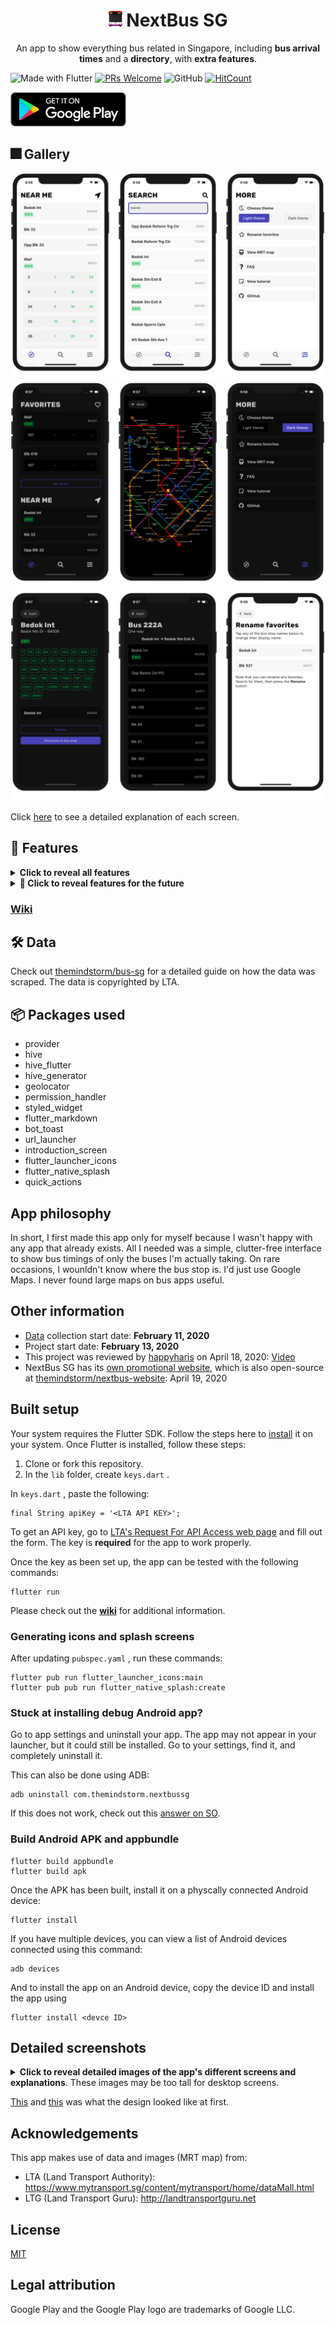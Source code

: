 <h1 align="center"> <img height='25' alt='icon' src='./icons/icon-android.png'/>  NextBus SG</h1><p align="center">An app to show everything bus related in Singapore, including <b>bus arrival times</b> and a <b>directory</b>, with <b>extra features</b>.</p>

![Made with Flutter](https://img.shields.io/badge/Made%20With-Flutter-blue?style=flat-square)
[![PRs Welcome](https://img.shields.io/badge/PRs-welcome-brightgreen.svg?style=flat-square)](http://makeapullrequest.com)
![GitHub](https://img.shields.io/github/license/themindstorm/NextBusSg?style=flat-square)
[![HitCount](http://hits.dwyl.com/themindstorm/NextBusSG.svg)](http://hits.dwyl.com/themindstorm/NextBusSG) 

<a href='https://play.google.com/store/apps/details?id=com.themindstorm.nextbussg&pcampaignid=pcampaignidMKT-Other-global-all-co-prtnr-py-PartBadge-Mar2515-1'><img height="55" alt='Get it on Google Play' src='./readme-images/badges/google_play.png'/></a>
## 🎆 Gallery
![light mode](./readme-images/gallery/1.png)
![dark mode](./readme-images/gallery/2.png)
![other screens](./readme-images/gallery/3.png)

Click [here](https://github.com/themindstorm/NextBusSG#detailed-screenshots) to see a detailed explanation of each screen.

## 🚀 Features

<details>
<summary>
<b>Click to reveal all features</b>
</summary>

- [x] Show the arrival times of buses at stops near the user
  - [x] Show a list of buses not currently in serivce
  - [x] Show if a bus stop is also an MRT station in the search page
  - [x] Show which all bus stops around the user are also MRT stations (~~needs help~~) ([#2](https://github.com/themindstorm/NextBusSG/issues/2))
  - [x] Show the load of buses (green for not crowded ... )
  - [ ] Show timings for college buses (NUS, NTU, SUTD, ... ), although still need to collect data for these (check out [this](https://github.com/themindstorm/singapore-bus) repository for updates)
- [x] Ability to save buses at a particular stop as a favorite
  - [x] Confirm user's action of adding/removing from favorites using bottom sheets
    - [ ] Display a toast when a favorite has been added/removed to notfy the user of their actions
  - [x] Automatically show the arrival time of favorite buses at stops (if user is at stop)
  - [x] Add ability to view all favorites in a ~~popup~~ page
  - [x] Show message prompting user to add a favorite if there are no favorites
  - [x] Custom names for favorites
- [x] Ability to search for bus services, routes, and stops (Search page)
  - [x] See information for each bus stop
  - [x] See information for each bus service
    - [x] See a list of routes for each bus service
  - [ ] See information for each MRT station (unplanned)
- [x] FAQ page to teach users how to use the app
- [x] Onboarding (introduction) pages to show how to use the app
- [x] Third page (settings/options page, should also show tutorial/FAQ on how to use the app)
- [x] Request user location permission on app start
  - [x] Display button to open settings if location permissions denied
- [ ] Add quick actions to go to favorites and MRT map (implemented, but not working on IOS: [#13634](https://github.com/flutter/flutter/issues/13634))
- [x] Theme customization
  - [x] Light/dark theme
    - [ ] Change status bar text color depending on theme
  - [ ] Accent color (unplanned) (~~might not implement~~) (only blue, green, and light blue)
  - [ ] Change font size (unplanned) (might not implement)
- [ ] **THINK OF A MORE CREATIVE NAME.**

</details>

<details>
<summary>
<b>🧨 Click to reveal features for the future</b>
</summary>

- [ ] Graph view for arrival times, rather than just showing numbers (planned, although implementation is difficult)
- [ ] AR navigation
- [ ] Tell users how to get to the nearest bus stop (unplanned)
- [ ] Map view to show the nearest bus stops (unplanned) (might not implement)

</details>

### [Wiki](https://github.com/themindstorm/NextBusSG/wiki)

## 🛠 Data

Check out [themindstorm/bus-sg](https://github.com/themindstorm/bus-sg) for a detailed guide on how the data was scraped. The data is copyrighted by LTA.

## 📦 Packages used

- provider
- hive
- hive_flutter
- hive_generator
- geolocator
- permission_handler
- styled_widget
- flutter_markdown
- bot_toast
- url_launcher
- introduction_screen
- flutter_launcher_icons
- flutter_native_splash
- quick_actions


## App philosophy

In short, I first made this app only for myself because I wasn't happy with any app that already exists. All I needed was a simple, clutter-free interface to show bus timings of only the buses I'm actually taking. On rare occasions, I wounldn't know where the bus stop is. I'd just use Google Maps. I never found large maps on bus apps useful.

<!-- <details>
<summary>What makes NextBus SG different from the other apps?</summary>
THe lack of required user interaction. If you've used most other bus timing apps in Singapore, you'll know that you often require a few taps to find the information you're looking for. In addition, the data you want is surrounded by other useless data. NextBus SG solves this problem through location-based favorites: when the app launches, you'll see bus timings for your favorites bus at your favorite stop only if you are nearby, thus reducing the amount of information you have to deal with.
</details>

<details>
<summary>Why isn't there a map to view bus stops near by?</summary>
Simply put, a map takes up valuable screen space and battery. Maps also aren't used by everyone. A map with showing the location of the nearest bus stops is quite useless to someone who uses those bus stops every day. We understand that the lack of a map may make it difficult for users to find a bus stop if they've never seen it before, and we're looking into ways to ease this.
</details> -->

## Other information

- [Data](https://github.com/themindstorm/singapore-bus) collection start date: **February 11, 2020**
- Project start date: **February 13, 2020**
- This project was reviewed by [happyharis](https://github.com/happyharis) on April 18, 2020: [Video](https://www.youtube.com/watch?v=IoueVJmXvsc)
- NextBus SG has its [own promotional website](https://nextbus.now.sh/), which is also open-source at [themindstorm/nextbus-website](https://github.com/themindstorm/nextbus-website): April 19, 2020

## Built setup

Your system requires the Flutter SDK. Follow the steps here to [install](https://flutter.dev/docs/get-started/install) it on your system. Once Flutter is installed, follow these steps:

1. Clone or fork this repository.
2. In the `lib` folder, create `keys.dart` .

In `keys.dart` , paste the following:

```
final String apiKey = '<LTA API KEY>';
```

To get an API key, go to [LTA's Request For API Access web page](https://www.mytransport.sg/content/mytransport/home/dataMall/request-for-api.html) and fill out the form. The key is **required** for the app to work properly.

Once the key as been set up, the app can be tested with the following commands:

```
flutter run
```

Please check out the [**wiki**](https://github.com/themindstorm/NextBusSG/wiki) for additional information.

### Generating icons and splash screens

After updating `pubspec.yaml` , run these commands:

```
flutter pub run flutter_launcher_icons:main
flutter pub pub run flutter_native_splash:create
```

### Stuck at installing debug Android app?

Go to app settings and uninstall your app. The app may not appear in your launcher, but it could still be installed. Go to your settings, find it, and completely uninstall it.

This can also be done using ADB:

```
adb uninstall com.themindstorm.nextbussg
```

If this does not work, check out this [answer on SO](https://stackoverflow.com/questions/53394504/flutter-stuck-at-installing-build-app-outputs-apk-app-apk).

### Build Android APK and appbundle

```
flutter build appbundle
flutter build apk
```

Once the APK has been built, install it on a physcally connected Android device:

```
flutter install
```

If you have multiple devices, you can view a list of Android devices connected using this command:

```
adb devices
```

And to install the app on an Android device, copy the device ID and install the app using

```
flutter install <devce ID>
```

## Detailed screenshots

<details>

<summary><b>Click to reveal detailed images of the app's different screens and explanations</b>. These images may be too tall for desktop screens.
</summary>

| UI | Description |
| - | - |
| ![onboard view](./readme-images/detailed/onboarding.png) | **Onboarding screen**, where the user is asked for the location permission |
| ![main page](./readme-images/detailed/main-page.png) | **Main page**, where users see a list of bus stops near them (and favorites), and see their respective bus arrival timings |
| ![favorites prompt](./readme-images/detailed/favorites-prompt.png) | Users are prompted to confirm |
| ![favorites view](./readme-images/detailed/favorites.png) | **Favorites** that are close to the user are show on the main page |
| ![search view](./readme-images/detailed/search.png) | **Search page** |
| ![bus stop view](./readme-images/detailed/stop-view.png) | **Bus stop details** page |
| ![bus service view](./readme-images/detailed/bus-service.png) | Bus service details page |
| ![More page](./readme-images/detailed/more-page.png) | **More page**, where users can change settings and see some more features |
| ![dark view](./readme-images/detailed/dark-showcase.png) | 🌙 **Dark theme** |
| ![rename](./readme-images/detailed/rename.png) | Bus stops can be renamed (renamed bus stops in italics) |
| ![quick actions](./readme-images/detailed/quick-actions.png) | **Quick actions!** These do not seem to be working on iOS at the moment: [#13634](https://github.com/flutter/flutter/issues/13634). |

</details>


[This](https://imgur.com/a/8QOCKBy) and [this](https://imgur.com/a/wXQWfeq) was what the design looked like at first.

## Acknowledgements

This app makes use of data and images (MRT map) from:

- LTA (Land Transport Authority): https://www.mytransport.sg/content/mytransport/home/dataMall.html
- LTG (Land Transport Guru): http://landtransportguru.net

## License

[MIT](https://github.com/themindstorm/NextBusSG/blob/master/LICENSE)

## Legal attribution

Google Play and the Google Play logo are trademarks of Google LLC.
